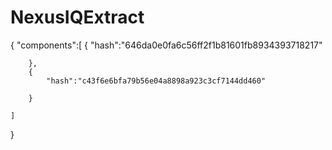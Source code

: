 # NexusIQExtract

{
    "components":[
        {
            "hash":"646da0e0fa6c56ff2f1b81601fb8934393718217"
            
        },
        {
            "hash":"c43f6e6bfa79b56e04a8898a923c3cf7144dd460"
            
        }
        
    ]
}
